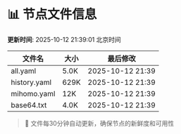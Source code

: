 # 📊 节点文件信息

**更新时间**: 2025-10-12 21:39:01 北京时间

| 文件名 | 大小 | 最后修改 |
|--------|------|----------|
| all.yaml | 5.0K | 2025-10-12 21:39 |
| history.yaml | 629K | 2025-10-12 21:39 |
| mihomo.yaml | 12K | 2025-10-12 21:39 |
| base64.txt | 4.0K | 2025-10-12 21:39 |

> 🔄 文件每30分钟自动更新，确保节点的新鲜度和可用性
